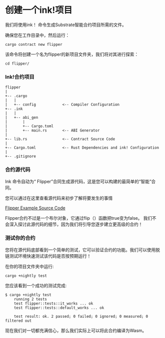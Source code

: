 # 创建一个ink!项目

我们将使用ink！ 命令生成Substrate智能合约项目所需的文件。

确保您在工作目录中，然后运行：

```text
cargo contract new flipper
```

该命令将创建一个名为flipper的新项目文件夹，我们将对其进行探索：

```text
cd flipper/
```

### Ink!合约项目

```text
flipper
|
+-- .cargo
|   |
|   +-- config            <-- Compiler Configuration
+-- .ink
|   |
|   +-- abi_gen 
|       |
|       +-- Cargo.toml   
|       +-- main.rs       <-- ABI Generator
|
+-- lib.rs                <-- Contract Source Code
|
+-- Cargo.toml            <-- Rust Dependencies and ink! Configuration
|
+-- .gitignore
```



### **合约源代码**

Ink 命令自动为“ Flipper”合同生成源代码，这是您可以构建的最简单的“智能”合同。

您可以通过在这里查看源代码来初步了解将要发生的事情

[Flipper Example Source Code](https://github.com/paritytech/ink/blob/master/examples/flipper/lib.rs)

Flipper合约不过是一个布尔对象，它通过flip（）函数把true变为false。 我们不会深入探讨此源代码的细节，因为我们将引导您逐步建立更高级的合约！

### 测试你的合约

您将在源代码底部看到一个简单的测试，它可以验证合约的功能。我们可以使用脱链测试环境快速测试该代码是否按预期运行！ 

在你的项目文件夹中运行:



```text
cargo +nightly test
```

您应该看到一个成功的测试完成:



```text
$ cargo +nightly test
    running 2 tests
    test flipper::tests::it_works ... ok
    test flipper::tests::default_works ... ok

    test result: ok. 2 passed; 0 failed; 0 ignored; 0 measured; 0 filtered out
```

现在我们对一切都充满信心，那么我们实际上可以将此合约编译为Wasm。

